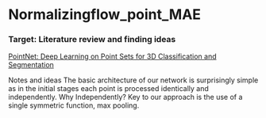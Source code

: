 # Normalizingflow_point_MAE
### Target: Literature review and finding ideas

[PointNet: Deep Learning on Point Sets for 3D Classification and Segmentation](https://arxiv.org/abs/1612.00593)
 
Notes and ideas
The basic architecture of our network is surprisingly simple as in the initial stages each point is processed identically and independently.
Why Independently?
Key to our approach is the use of a single symmetric function, max pooling.
